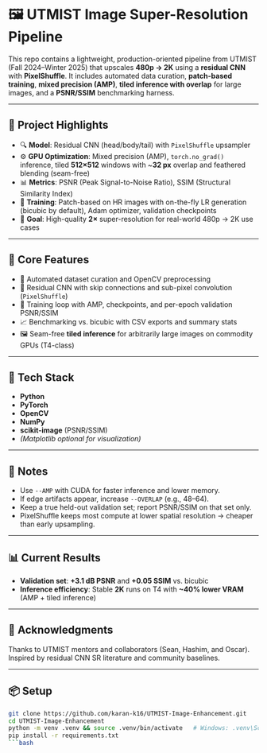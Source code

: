 # 🖼️ UTMIST Image Super-Resolution Pipeline

This repo contains a lightweight, production-oriented pipeline from UTMIST (Fall 2024–Winter 2025) that upscales **480p → 2K** using a **residual CNN** with **PixelShuffle**. It includes automated data curation, **patch-based training**, **mixed precision (AMP)**, **tiled inference with overlap** for large images, and a **PSNR/SSIM** benchmarking harness.

---

## 📌 Project Highlights

- 🔍 **Model**: Residual CNN (head/body/tail) with `PixelShuffle` upsampler  
- ⚙️ **GPU Optimization**: Mixed precision (AMP), `torch.no_grad()` inference, tiled **512×512** windows with ~**32 px** overlap and feathered blending (seam-free)  
- 📊 **Metrics**: PSNR (Peak Signal-to-Noise Ratio), SSIM (Structural Similarity Index)  
- 🧪 **Training**: Patch-based on HR images with on-the-fly LR generation (bicubic by default), Adam optimizer, validation checkpoints  
- 🎯 **Goal**: High-quality **2×** super-resolution for real-world 480p → 2K use cases

---

## 🧠 Core Features

- 📁 Automated dataset curation and OpenCV preprocessing  
- 🧱 Residual CNN with skip connections and sub-pixel convolution (`PixelShuffle`)  
- 🚀 Training loop with AMP, checkpoints, and per-epoch validation PSNR/SSIM  
- 📈 Benchmarking vs. bicubic with CSV exports and summary stats  
- 🖼️ Seam-free **tiled inference** for arbitrarily large images on commodity GPUs (T4-class)

---

## 🧰 Tech Stack

- **Python**  
- **PyTorch**  
- **OpenCV**  
- **NumPy**  
- **scikit-image** (PSNR/SSIM)  
- *(Matplotlib optional for visualization)*

---

## 📝 Notes

- Use `--AMP` with CUDA for faster inference and lower memory.  
- If edge artifacts appear, increase `--OVERLAP` (e.g., 48–64).  
- Keep a true held-out validation set; report PSNR/SSIM on that set only.  
- PixelShuffle keeps most compute at lower spatial resolution → cheaper than early upsampling.

---

## 📊 Current Results

- **Validation set**: **+3.1 dB PSNR** and **+0.05 SSIM** vs. bicubic  
- **Inference efficiency**: Stable **2K** runs on T4 with **~40% lower VRAM** (AMP + tiled inference)

---

## 🙏 Acknowledgments

Thanks to UTMIST mentors and collaborators (Sean, Hashim, and Oscar). Inspired by residual CNN SR literature and community baselines.

---

## 📦 Setup

```bash
git clone https://github.com/karan-k16/UTMIST-Image-Enhancement.git
cd UTMIST-Image-Enhancement
python -m venv .venv && source .venv/bin/activate   # Windows: .venv\Scripts\activate
pip install -r requirements.txt
```bash

